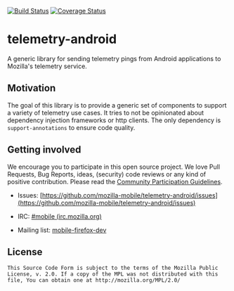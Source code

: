 [![Build Status](https://travis-ci.org/mozilla-mobile/telemetry-android.svg?branch=master)](https://travis-ci.org/mozilla-mobile/telemetry-android) 
[![Coverage Status](https://coveralls.io/repos/github/mozilla-mobile/telemetry-android/badge.svg?branch=sebastian%2Fdevelopment)](https://coveralls.io/github/mozilla-mobile/telemetry-android?branch=sebastian%2Fdevelopment)

telemetry-android
=================

A generic library for sending telemetry pings from Android applications to Mozilla's telemetry service.

## Motivation

The goal of this library is to provide a generic set of components to support a variety of telemetry use cases. It tries to not be opinionated about dependency injection frameworks or http clients. The only dependency is ``support-annotations`` to ensure code quality.

## Getting involved

We encourage you to participate in this open source project. We love Pull Requests, Bug Reports, ideas, (security) code reviews or any kind of positive contribution. Please read the [Community Participation Guidelines](https://www.mozilla.org/en-US/about/governance/policies/participation/).

* Issues: [https://github.com/mozilla-mobile/telemetry-android/issues](https://github.com/mozilla-mobile/telemetry-android/issues)

* IRC: [#mobile (irc.mozilla.org)](https://wiki.mozilla.org/IRC)

* Mailing list: [mobile-firefox-dev](https://mail.mozilla.org/listinfo/mobile-firefox-dev)

## License

    This Source Code Form is subject to the terms of the Mozilla Public
    License, v. 2.0. If a copy of the MPL was not distributed with this
    file, You can obtain one at http://mozilla.org/MPL/2.0/
